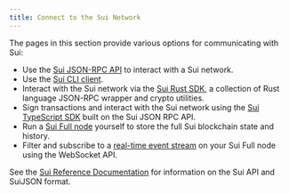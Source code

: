 ```yaml
---
title: Connect to the Sui Network
---
```


The pages in this section provide various options for communicating with Sui:

* Use the [Sui JSON-RPC API](json-rpc.md) to interact with a Sui network.
* Use the [Sui CLI client](cli-client.md).
* Interact with the Sui network via the [Sui Rust SDK](rust-sdk.md), a collection of Rust language JSON-RPC wrapper and crypto utilities.
* Sign transactions and interact with the Sui network using the [Sui TypeScript SDK](https://github.com/MystenLabs/sui/tree/main/sdk/typescript) built on the Sui JSON RPC API.
* Run a [Sui Full node](fullnode.md) yourself to store the full Sui blockchain state and history.
* Filter and subscribe to a [real-time event stream](event_api.md#subscribe-to-sui-events) on your Sui Full node using the WebSocket API.

See the [Sui Reference Documentation](../reference/index.md) for information on the Sui API and SuiJSON format.
